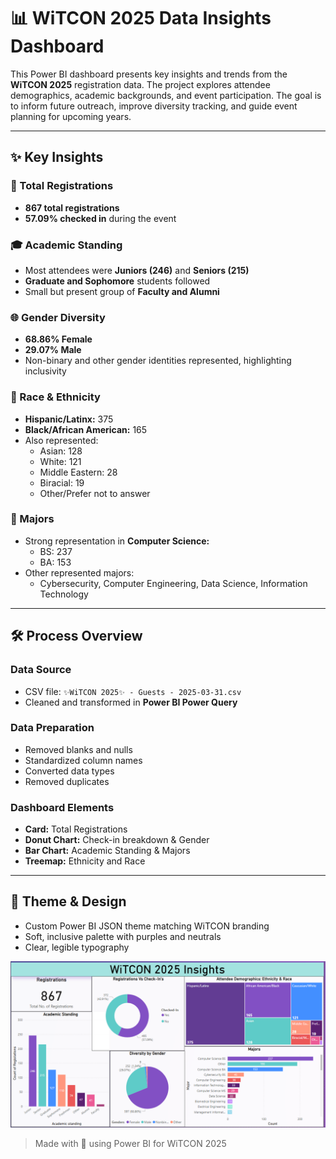 # 📊 WiTCON 2025 Data Insights Dashboard

This Power BI dashboard presents key insights and trends from the **WiTCON 2025** registration data. The project explores attendee demographics, academic backgrounds, and event participation. The goal is to inform future outreach, improve diversity tracking, and guide event planning for upcoming years.

---

## ✨ Key Insights

### 🔢 Total Registrations
- **867 total registrations**
- **57.09% checked in** during the event

### 🎓 Academic Standing
- Most attendees were **Juniors (246)** and **Seniors (215)**
- **Graduate and Sophomore** students followed
- Small but present group of **Faculty and Alumni**

### 🌐 Gender Diversity
- **68.86% Female**
- **29.07% Male**
- Non-binary and other gender identities represented, highlighting inclusivity

### 🧬 Race & Ethnicity
- **Hispanic/Latinx:** 375  
- **Black/African American:** 165  
- Also represented:
  - Asian: 128  
  - White: 121  
  - Middle Eastern: 28  
  - Biracial: 19  
  - Other/Prefer not to answer

### 🧠 Majors
- Strong representation in **Computer Science:**
  - BS: 237  
  - BA: 153  
- Other represented majors:
  - Cybersecurity, Computer Engineering, Data Science, Information Technology

---

## 🛠️ Process Overview

### Data Source
- CSV file: `✨WiTCON 2025✨ - Guests - 2025-03-31.csv`
- Cleaned and transformed in **Power BI Power Query**

### Data Preparation
- Removed blanks and nulls
- Standardized column names
- Converted data types
- Removed duplicates

### Dashboard Elements
- **Card:** Total Registrations
- **Donut Chart:** Check-in breakdown & Gender
- **Bar Chart:** Academic Standing & Majors
- **Treemap:** Ethnicity and Race

---

## 🎨 Theme & Design
- Custom Power BI JSON theme matching WiTCON branding
- Soft, inclusive palette with purples and neutrals
- Clear, legible typography

![Dashboard Preview](witcon25.png)

> Made with 💜 using Power BI for WiTCON 2025
